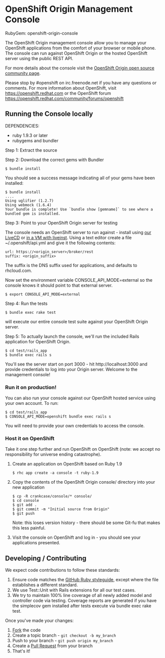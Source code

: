 # OpenShift Origin Management Console

RubyGem: openshift-origin-console

The OpenShift Origin management console allow you to manage your OpenShift
applications from the comfort of your browser or mobile phone. The
console can run against OpenShift Origin or the hosted OpenShift server
using the public REST API.

For more details about the console visit the [OpenShift Origin open source
community page](https://openshift.redhat.com/community/open-source).

Please stop by #openshift on irc.freenode.net if you have any questions or
comments.  For more information about OpenShift, visit https://openshift.redhat.com
or the OpenShift forum
https://openshift.redhat.com/community/forums/openshift


## Running the Console locally

DEPENDENCIES: 

* ruby 1.9.3 or later
* rubygems and bundler

Step 1: Extract the source 

Step 2: Download the correct gems with Bundler

    $ bundle install

You should see a success message indicating all of your gems have been
installed:

    $ bundle install
    ....
    Using uglifier (1.2.7) 
    Using webmock (1.6.4) 
    Your bundle is complete! Use `bundle show [gemname]` to see where a bundled gem is installed.

Step 3: Point to your OpenShift Origin server for testing

The console needs an OpenShift server to run against - install using
[our
LiveCD](https://openshift.redhat.com/community/wiki/getting-started-with-openshift-origin-livecd)
or [in a VM with
liveinst](https://openshift.redhat.com/community/wiki/build-your-own-paas-from-the-openshift-origin-livecd-using-liveinst).
Using a text editor create a file ~/.openshift/api.yml and give it the
following contents:

    url: https://<origin_server>/broker/rest
    suffix: <origin_suffix>

The suffix is the DNS suffix used for applications, and defaults to rhcloud.com. 

Now set the environment variable CONSOLE_API_MODE=external so the
console knows it should point to that external server.

    $ export CONSOLE_API_MODE=external

Step 4: Run the tests

    $ bundle exec rake test

will execute our entire console test suite against your OpenShift Origin server.

Step 5: To actually launch the console, we'll run the included Rails application
for OpenShift Origin.

    $ cd test/rails_app
    $ bundle exec rails s

You'll see the server start on port 3000 - hit http://localhost:3000 and
provide credentials to log into your Origin server.  Welcome to the
management console!

### Run it on production!

You can also run your console against our OpenShift hosted service using
your own account.  To run:

    $ cd test/rails_app
    $ CONSOLE_API_MODE=openshift bundle exec rails s

You will need to provide your own credentials to access the console.

### Host it on OpenShift

Take it one step further and run OpenShift on OpenShift (note: we accept
no responsibility for universe ending catastrophe).

1.  Create an application on OpenShift based on Ruby 1.9

        $ rhc app create -a console -t ruby-1.9

2.  Copy the contents of the OpenShift Origin console/ directory into your new application

        $ cp -R crankcase/console/* console/
        $ cd console
        $ git add .
        $ git commit -m "Initial source from Origin"
        $ git push

    Note: this loses version history - there should be some Git-fu that
makes this less painful.

3.  Visit the console on OpenShift and log in - you should see your
    applications presented.

## Developing / Contributing

We expect code contributions to follow these standards:

1. Ensure code matches the [GitHub Ruby styleguide](https://github.com/styleguide/ruby), except where the file establishes a different standard.
2. We use Test::Unit with Rails extensions for all our test cases.
3. We try to maintain 100% line coverage of all newly added model and
   controller code via testing.  Coverage reports are generated if
   you have the simplecov gem installed after tests execute via 
   bundle exec rake test.

Once you've made your changes:

1. [Fork](http://help.github.com/forking/) the code
2. Create a topic branch - `git checkout -b my_branch`
3. Push to your branch - `git push origin my_branch`
4. Create a [Pull Request](http://help.github.com/pull-requests/) from your branch
5. That's it!

